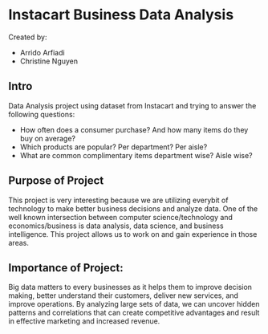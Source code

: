 # Instacart Business Data Analysis
Created by:
* Arrido Arfiadi
* Christine Nguyen

## Intro 

Data Analysis project using dataset from Instacart and trying to answer the following questions:
* How often does a consumer purchase? And how many items do they buy on average?
* Which products are popular? Per department? Per aisle? 
* What are common complimentary items department wise? Aisle wise?

## Purpose of Project
This project is very interesting because we are utilizing everybit of technology to make better business decisions and analyze data. One of the well known intersection between computer science/technology and economics/business is data analysis, data science, and business intelligence. This project allows us to work on and gain experience in those areas. 

## Importance of Project:
Big data matters to every businesses as it helps them to improve decision making, better understand their customers, deliver new services, and improve operations. By analyzing large sets of data, we can uncover hidden patterns and correlations that can create competitive advantages and result in effective marketing and increased revenue.
